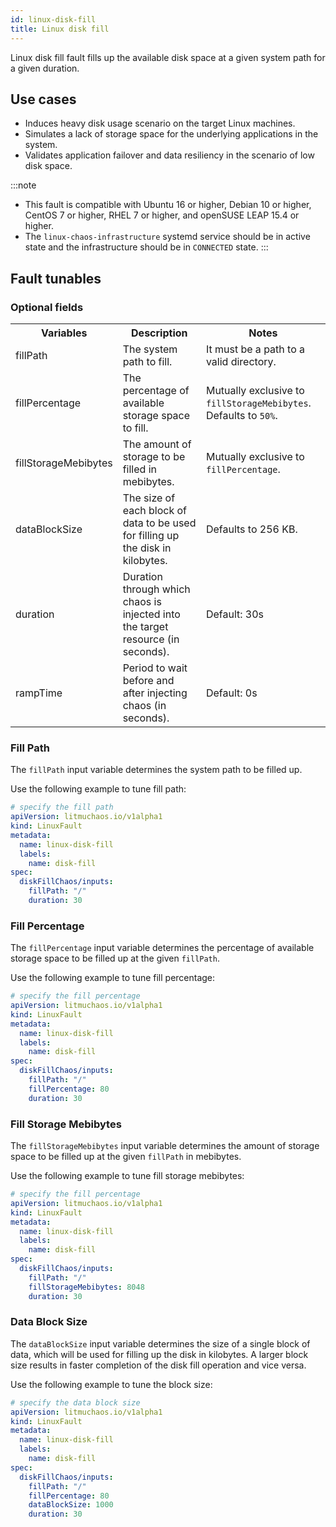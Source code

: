 ```yaml
---
id: linux-disk-fill
title: Linux disk fill
---
```

Linux disk fill fault fills up the available disk space at a given system path for a given duration.

<!-- ![Linux disk fill](./static/images/linux-disk-fill.png) -->

## Use cases
- Induces heavy disk usage scenario on the target Linux machines.
- Simulates a lack of storage space for the underlying applications in the system.
- Validates application failover and data resiliency in the scenario of low disk space.

:::note
- This fault is compatible with Ubuntu 16 or higher, Debian 10 or higher, CentOS 7 or higher, RHEL 7 or higher, and openSUSE LEAP 15.4 or higher.
- The `linux-chaos-infrastructure` systemd service should be in active state and the infrastructure should be in `CONNECTED` state.
:::

## Fault tunables
<h3>Optional fields</h3>
<table>
  <tr>
    <th> Variables </th>
    <th> Description </th>
    <th> Notes </th>
  </tr>
  <tr>
    <td> fillPath </td>
    <td> The system path to fill. </td>
    <td> It must be a path to a valid directory. </td>
  </tr>
  <tr>
    <td> fillPercentage </td>
    <td> The percentage of available storage space to fill. </td>
    <td> Mutually exclusive to <code>fillStorageMebibytes</code>. Defaults to <code>50%</code>. </td>
  </tr>
  <tr>
    <td> fillStorageMebibytes </td>
    <td> The amount of storage to be filled in mebibytes. </td>
    <td> Mutually exclusive to <code>fillPercentage</code>. </td>
  </tr>
  <tr>
    <td> dataBlockSize </td>
    <td> The size of each block of data to be used for filling up the disk in kilobytes. </td>
    <td> Defaults to 256 KB. </td>
  </tr>
  <tr>
    <td> duration </td>
    <td> Duration through which chaos is injected into the target resource (in seconds). </td>
    <td> Default: 30s </td>
  </tr>
  <tr>
    <td> rampTime </td>
    <td> Period to wait before and after injecting chaos (in seconds). </td>
    <td> Default: 0s </td>
  </tr>
</table>

### Fill Path

The `fillPath` input variable determines the system path to be filled up.

Use the following example to tune fill path:

[embedmd]:# (./static/manifests/linux-disk-fill/fill-path.yaml yaml)
```yaml
# specify the fill path
apiVersion: litmuchaos.io/v1alpha1
kind: LinuxFault
metadata:
  name: linux-disk-fill
  labels:
    name: disk-fill
spec:
  diskFillChaos/inputs:
    fillPath: "/"
    duration: 30
```

### Fill Percentage

The `fillPercentage` input variable determines the percentage of available storage space to be filled up at the given `fillPath`.

Use the following example to tune fill percentage:

[embedmd]:# (./static/manifests/linux-disk-fill/fill-percentage.yaml yaml)
```yaml
# specify the fill percentage
apiVersion: litmuchaos.io/v1alpha1
kind: LinuxFault
metadata:
  name: linux-disk-fill
  labels:
    name: disk-fill
spec:
  diskFillChaos/inputs:
    fillPath: "/"
    fillPercentage: 80
    duration: 30
```

### Fill Storage Mebibytes

The `fillStorageMebibytes` input variable determines the amount of storage space to be filled up at the given `fillPath` in mebibytes.

Use the following example to tune fill storage mebibytes:

[embedmd]:# (./static/manifests/linux-disk-fill/fill-storage-mebibytes.yaml yaml)
```yaml
# specify the fill percentage
apiVersion: litmuchaos.io/v1alpha1
kind: LinuxFault
metadata:
  name: linux-disk-fill
  labels:
    name: disk-fill
spec:
  diskFillChaos/inputs:
    fillPath: "/"
    fillStorageMebibytes: 8048
    duration: 30
```

### Data Block Size

The `dataBlockSize` input variable determines the size of a single block of data, which will be used for filling up the disk in kilobytes. A larger block size results in faster completion of the disk fill operation and vice versa.

Use the following example to tune the block size:

[embedmd]:# (./static/manifests/linux-disk-fill/data-block-size.yaml yaml)
```yaml
# specify the data block size
apiVersion: litmuchaos.io/v1alpha1
kind: LinuxFault
metadata:
  name: linux-disk-fill
  labels:
    name: disk-fill
spec:
  diskFillChaos/inputs:
    fillPath: "/"
    fillPercentage: 80
    dataBlockSize: 1000
    duration: 30
```
